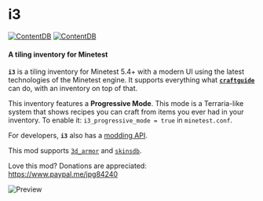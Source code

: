 # i3

[![ContentDB](https://content.minetest.net/packages/jp/i3/shields/title/)](https://content.minetest.net/packages/jp/i3/) [![ContentDB](https://content.minetest.net/packages/jp/i3/shields/downloads/)](https://content.minetest.net/packages/jp/i3/)


#### A tiling inventory for Minetest

**`i3`** is a tiling inventory for Minetest 5.4+ with a modern UI using the latest technologies of the Minetest engine.
It supports everything what [**`craftguide`**](https://github.com/minetest-mods/craftguide) can do, with an inventory on top of that.

This inventory features a **Progressive Mode**.
This mode is a Terraria-like system that shows recipes you can craft from items you ever had in your inventory.
To enable it: `i3_progressive_mode = true` in `minetest.conf`.

For developers, **`i3`** also has a [modding API](https://github.com/minetest-mods/i3/blob/master/API.md).

This mod supports [`3d_armor`](https://github.com/minetest-mods/3d_armor) and [`skinsdb`](https://github.com/minetest-mods/skinsdb).

Love this mod? Donations are appreciated: https://www.paypal.me/jpg84240

![Preview](https://user-images.githubusercontent.com/7883281/103390611-b2bc1880-4b15-11eb-92d2-296d0137f2a1.png)
